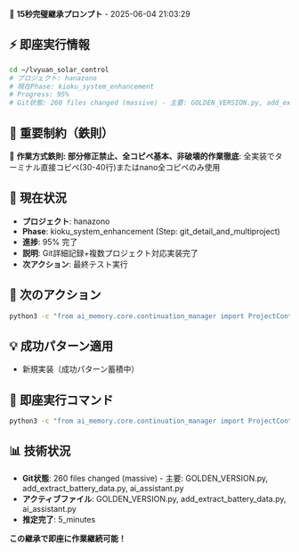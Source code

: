 🧠 **15秒完璧継承プロンプト** - 2025-06-04 21:03:29

## ⚡ 即座実行情報
```bash
cd ~/lvyuan_solar_control
# プロジェクト: hanazono
# 現在Phase: kioku_system_enhancement
# Progress: 95%
# Git状態: 260 files changed (massive) - 主要: GOLDEN_VERSION.py, add_extract_battery_data.py, ai_assistant.py
```

## 🚨 重要制約（鉄則）
🚨 **作業方式鉄則: 部分修正禁止、全コピペ基本、非破壊的作業徹底**: 全実装でターミナル直接コピペ(30-40行)またはnano全コピペのみ使用

## 🎯 現在状況
- **プロジェクト**: hanazono
- **Phase**: kioku_system_enhancement (Step: git_detail_and_multiproject)
- **進捗**: 95% 完了
- **説明**: Git詳細記録+複数プロジェクト対応実装完了
- **次アクション**: 最終テスト実行

## 🚀 次のアクション
```bash
python3 -c "from ai_memory.core.continuation_manager import ProjectContinuationManager; cm=ProjectContinuationManager('hanazono'); print('✅ 継続記憶システム初期化完了')"
```

## 💡 成功パターン適用
- 新規実装（成功パターン蓄積中）

## 🔧 即座実行コマンド
```bash
python3 -c "from ai_memory.core.continuation_manager import ProjectContinuationManager; cm=ProjectContinuationManager('hanazono'); print('✅ 継続記憶システム初期化完了')"
```

## 📊 技術状況
- **Git状態**: 260 files changed (massive) - 主要: GOLDEN_VERSION.py, add_extract_battery_data.py, ai_assistant.py
- **アクティブファイル**: GOLDEN_VERSION.py, add_extract_battery_data.py, ai_assistant.py
- **推定完了**: 5_minutes

**この継承で即座に作業継続可能！**
